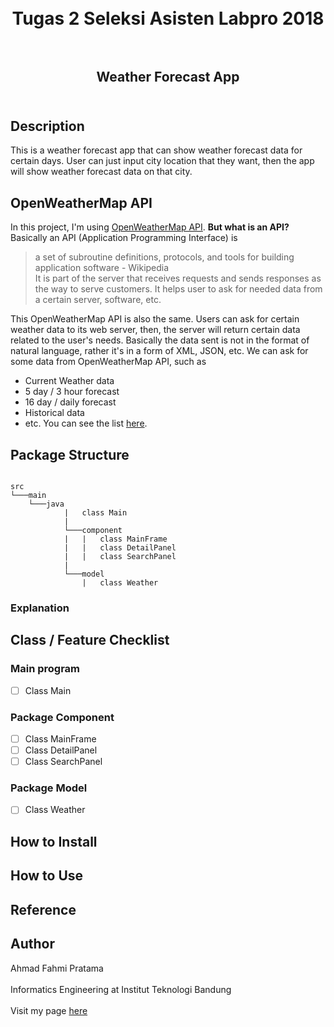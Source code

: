 <h1  align="center">    
   <br>Tugas 2 Seleksi Asisten Labpro 2018<br><br>  
</h1>  
  
<h2 align="center">  
   Weather Forecast App<br><br>  
</h2>  
  
## Description  
  
This is a weather forecast app that can show weather forecast data for certain days. User can just input city location that they want, then the app will show weather forecast data on that city.  
  
## OpenWeatherMap API

 In this project, I'm using [OpenWeatherMap API](https://openweathermap.org/api). **But what is an API?**    
 Basically an API (Application Programming Interface) is    
    
> a set of subroutine definitions, protocols, and tools for building application software - Wikipedia    
 It is part of the server that receives requests and sends responses as the way to serve customers. It helps user to ask for needed data from a certain server, software, etc.    
    
This OpenWeatherMap API is also the same. Users can ask for certain weather data to its web server, then, the server will return certain data related to the user's needs. Basically the data sent is not in the format of natural language, rather it's in a form of XML, JSON, etc. We can ask for some data from OpenWeatherMap API, such as    
- Current Weather data    
- 5 day / 3 hour forecast    
- 16 day / daily forecast    
- Historical data    
- etc. You can see the list [here](https://openweathermap.org/api).    
    
## Package Structure

```

src
└───main
	└───java
            |   class Main
            |
            └───component
            |   |   class MainFrame
            |   |   class DetailPanel
            |   |   class SearchPanel
            |
            └───model
                |   class Weather

```
### Explanation
  
## Class / Feature Checklist  
### Main program  
 - [ ] Class Main
### Package Component
 - [ ] Class MainFrame
 - [ ] Class DetailPanel
 - [ ] Class SearchPanel
### Package Model
 - [ ] Class Weather
  
## How to Install  
  
  
## How to Use  
  
  
## Reference  
  
  
## Author    
 Ahmad Fahmi Pratama <br>    
Informatics Engineering at Institut Teknologi Bandung <br>    
Visit my page [here](http://ahmadfahmi.me) <br>